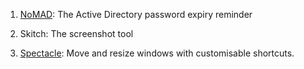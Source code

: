 1. [NoMAD](nomad.menu/downloads): The Active Directory password expiry reminder
   
2. Skitch: The screenshot tool

3. [Spectacle](https://www.spectacleapp.com/): Move and resize windows with customisable shortcuts.
